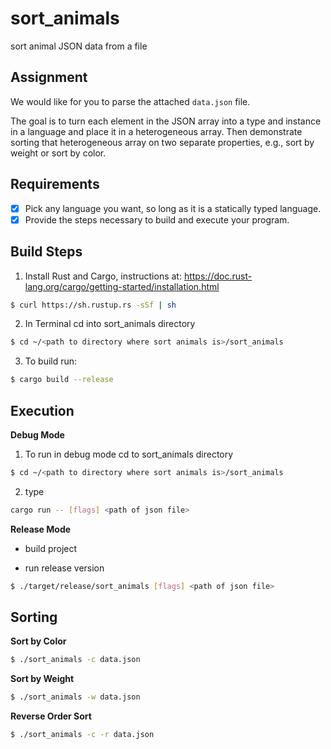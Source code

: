 # sort_animals
sort animal JSON data from a file

## Assignment

We would like for you to parse the attached `data.json` file.

The goal is to turn each element in the JSON array into a type and instance in a language and place it in a heterogeneous array. Then demonstrate sorting that heterogeneous array on two separate properties, e.g., sort by weight or sort by color.

## Requirements

- [x] Pick any language you want, so long as it is a statically typed language.
- [x] Provide the steps necessary to build and execute your program.

## Build Steps

1. Install Rust and Cargo, instructions at: https://doc.rust-lang.org/cargo/getting-started/installation.html

```bash
$ curl https://sh.rustup.rs -sSf | sh
```

2. In Terminal cd into sort_animals directory

```bash
$ cd ~/<path to directory where sort animals is>/sort_animals
```

3. To build run: 

```bash
$ cargo build --release
```

## Execution

**Debug Mode**

1. To run in debug mode cd to sort_animals directory 

```bash
$ cd ~/<path to directory where sort animals is>/sort_animals
```

2. type 

```bash 
cargo run -- [flags] <path of json file>
```

**Release Mode**

- build project

- run release version

```bash
$ ./target/release/sort_animals [flags] <path of json file>
```

## Sorting

**Sort by Color**

```bash
$ ./sort_animals -c data.json
```

**Sort by Weight**

```bash
$ ./sort_animals -w data.json
```

**Reverse Order Sort**

```bash
$ ./sort_animals -c -r data.json
```
